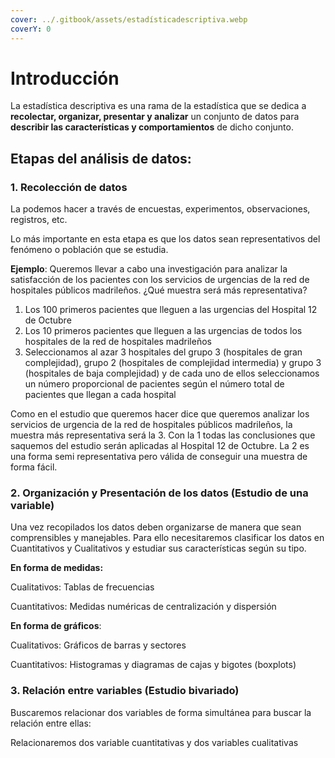 ```yaml
---
cover: ../.gitbook/assets/estadísticadescriptiva.webp
coverY: 0
---
```


# Introducción

La estadística descriptiva es una rama de la estadística que se dedica a **recolectar, organizar, presentar y analizar** un conjunto de datos para **describir las características y comportamientos** de dicho conjunto.

## Etapas del análisis de datos:

### 1. Recolección de datos&#x20;

La podemos hacer a través de encuestas, experimentos, observaciones, registros, etc.

Lo más importante en esta etapa es que los datos sean representativos del fenómeno o población que se estudia.&#x20;

**Ejemplo**: Queremos llevar a cabo una investigación para analizar la satisfacción de los pacientes con los servicios de urgencias de la red de hospitales públicos madrileños. ¿Qué muestra será más representativa?

1. Los 100 primeros pacientes que lleguen a las urgencias del Hospital 12 de Octubre
2. Los 10 primeros pacientes que lleguen a las urgencias de todos los hospitales de la red de hospitales madrileños
3. Seleccionamos al azar 3 hospitales del grupo 3 (hospitales de gran complejidad), grupo 2 (hospitales de complejidad intermedia) y grupo 3 (hospitales de baja complejidad) y de cada uno de ellos seleccionamos un número proporcional de pacientes según el número total de pacientes que llegan a cada hospital

Como en el estudio que queremos hacer dice que queremos analizar los servicios de urgencia de la red de hospitales públicos madrileños, la muestra más representativa será la 3. Con la 1 todas las conclusiones que saquemos del estudio serán aplicadas al Hospital 12 de Octubre. La 2 es una forma semi representativa pero válida de conseguir una muestra de forma fácil.&#x20;

### 2. Organización y Presentación de los datos (Estudio de una variable)

Una vez recopilados los datos deben organizarse de manera que sean comprensibles y manejables. Para ello necesitaremos clasificar los datos en Cuantitativos y Cualitativos y estudiar sus características según su tipo.

**En forma de medidas:**

Cualitativos: Tablas de frecuencias&#x20;

Cuantitativos: Medidas numéricas de centralización y dispersión

&#x20;**En forma de gráficos**:

Cualitativos: Gráficos de barras y sectores

Cuantitativos: Histogramas y diagramas de cajas y bigotes (boxplots)

### 3. Relación entre variables (Estudio bivariado)

Buscaremos relacionar dos variables de forma simultánea para buscar la relación entre ellas:

Relacionaremos dos variable cuantitativas y dos variables cualitativas
